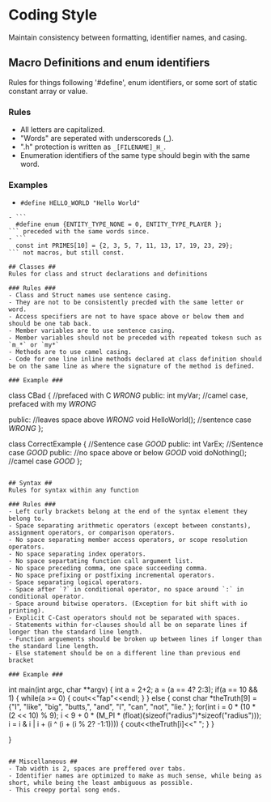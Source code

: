 # Coding Style #
Maintain consistency between formatting, identifier names, and casing.

## Macro Definitions and enum identifiers ##
Rules for things following '#define', enum identifiers, or some sort of static constant array or value.

### Rules ###
- All letters are capitalized.
- "Words" are seperated with underscoreds (_).
- ".h" protection is written as `_[FILENAME]_H_`.
- Enumeration identifiers of the same type should begin with the same word.

### Examples ###
- ```
  #define HELLO_WORLD "Hello World"
``` all caps, separated with underscore.
- ```
  #define enum {ENTITY_TYPE_NONE = 0, ENTITY_TYPE_PLAYER };
``` preceded with the same words since.
- ```
  const int PRIMES[10] = {2, 3, 5, 7, 11, 13, 17, 19, 23, 29};
``` not macros, but still const.

## Classes ##
Rules for class and struct declarations and definitions

### Rules ###
- Class and Struct names use sentence casing.
- They are not to be consistently precded with the same letter or word.
- Access specifiers are not to have space above or below them and should be one tab back.
- Member variables are to use sentence casing.
- Member variables should not be preceded with repeated tokesn such as `m_*` or `my*`
- Methods are to use camel casing.
- Code for one line inline methods declared at class definition should be on the same line as where the signature of the method is defined.

### Example ###
```
class CBad {  //prefaced with C *WRONG*
public:
  int myVar; //camel case, prefaced with my *WRONG*
  
public:  //leaves space above *WRONG*
  void HelloWorld(); //sentence case *WRONG*
};

class CorrectExample {  //Sentence case *GOOD*
public:
  int VarEx;  //Sentence case *GOOD*
public:   //no space above or below *GOOD*
  void doNothing();  //camel case *GOOD*
};
```

## Syntax ##
Rules for syntax within any function

### Rules ###
- Left curly brackets belong at the end of the syntax element they belong to.
- Space separating arithmetic operators (except between constants), assignment operators, or comparison operators.
- No space separating member access operators, or scope resolution operators.
- No space separating index operators.
- No space separtating function call argument list.
- No space preceding comma, one space succeeding comma.
- No space prefixing or postfixing incremental operators.
- Space separating logical operators.
- Space after `?` in conditional operator, no space around `:` in conditional operator.
- Space around bitwise operators. (Exception for bit shift with io printing).
- Explicit C-Cast operators should not be separated with spaces.
- Statements within for-clauses should all be on separate lines if longer than the standard line length.
- Function arguements should be broken up between lines if longer than the standard line length.
- Else statement should be on a different line than previous end bracket

### Example ###
```
int main(int argc, char **argv) {
  int a = 2+2;
  a = (a == 4? 2:3);
  if(a == 10 && 1) {
    while(a >= 0) {
      cout<<"fap"<<endl;
    }
  }
  else
  {
    const char *theTruth[9] = {"I", "like", "big", "butts,", "and", "I", "can", "not", "lie." };
    for(int i = 0 * (10 * (2 << 10) % 9);
    i < 9 + 0 * (M_PI * (float)(sizeof("radius")*sizeof("radius")));
    i = i & i | i + (i ^ (i + (i % 2? -1:1)))) {
      cout<<theTruth[i]<<" ";
    }
  }
  
}
```

## Miscellaneous ##
- Tab width is 2, spaces are preffered over tabs.
- Identifier names are optimized to make as much sense, while being as short, while being the least ambiguous as possible.
- This creepy portal song ends.
